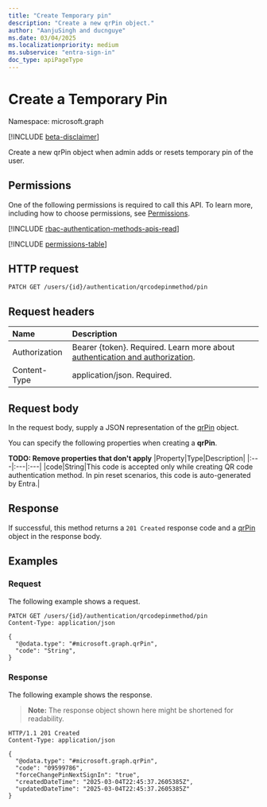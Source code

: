 ```yaml
---
title: "Create Temporary pin"
description: "Create a new qrPin object."
author: "AanjuSingh and ducnguye"
ms.date: 03/04/2025
ms.localizationpriority: medium
ms.subservice: "entra-sign-in"
doc_type: apiPageType
---
```


# Create a Temporary Pin

Namespace: microsoft.graph

[!INCLUDE [beta-disclaimer](../../includes/beta-disclaimer.md)]

Create a new qrPin object when admin adds or resets temporary pin of the user.

## Permissions
One of the following permissions is required to call this API. To learn more, including how to choose permissions, see [Permissions](/graph/permissions-reference).

[!INCLUDE [rbac-authentication-methods-apis-read](../includes/rbac-for-apis/rbac-authentication-methods-apis-read.md)]

[!INCLUDE [permissions-table](../includes/permissions/qrcodepinauthenticationmethod-patch-pin-permissions.md)]

## HTTP request

<!-- {
  "blockType": "ignored"
}
-->
``` http
PATCH GET /users/{id}/authentication/qrcodepinmethod/pin
```

## Request headers

|Name|Description|
|:---|:---|
|Authorization|Bearer {token}. Required. Learn more about [authentication and authorization](/graph/auth/auth-concepts).|
|Content-Type|application/json. Required.|

## Request body

In the request body, supply a JSON representation of the [qrPin](../resources/qrpin.md) object.

You can specify the following properties when creating a **qrPin**.

**TODO: Remove properties that don't apply**
|Property|Type|Description|
|:---|:---|:---|
|code|String|This code is accepted only while creating QR code authentication method. In pin reset scenarios, this code is auto-generated by Entra.|


## Response

If successful, this method returns a `201 Created` response code and a [qrPin](../resources/qrpin.md) object in the response body.

## Examples

### Request

The following example shows a request.
<!-- {
  "blockType": "request",
  "name": "create_qrpin_from_"
}
-->
``` http
PATCH GET /users/{id}/authentication/qrcodepinmethod/pin
Content-Type: application/json

{
  "@odata.type": "#microsoft.graph.qrPin",
  "code": "String",
}
```


### Response

The following example shows the response.
>**Note:** The response object shown here might be shortened for readability.
<!-- {
  "blockType": "response",
  "truncated": true,
  "@odata.type": "microsoft.graph.qrPin"
}
-->
``` http
HTTP/1.1 201 Created
Content-Type: application/json

{
  "@odata.type": "#microsoft.graph.qrPin",
  "code": "09599786",
  "forceChangePinNextSignIn": "true",
  "createdDateTime": "2025-03-04T22:45:37.2605385Z",
  "updatedDateTime": "2025-03-04T22:45:37.2605385Z"
}
```


